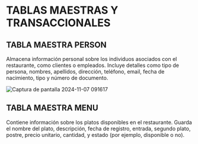 # TABLAS MAESTRAS Y TRANSACCIONALES

## TABLA MAESTRA PERSON
Almacena información personal sobre los individuos asociados con el restaurante, como clientes o empleados. Incluye detalles como tipo de persona, nombres, apellidos, dirección, teléfono, email, fecha de nacimiento, tipo y número de documento.

![Captura de pantalla 2024-11-07 091617](https://github.com/user-attachments/assets/38d686e5-92a0-4c96-a775-4c7c16daa939)



## TABLA MAESTRA MENU 
Contiene información sobre los platos disponibles en el restaurante. Guarda el nombre del plato, descripción, fecha de registro, entrada, segundo plato, postre, precio unitario, cantidad, y estado (por ejemplo, disponible o no).

